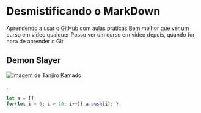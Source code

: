 # Desmistificando o MarkDown
Aprendendo a usar o GitHub com aulas práticas
Bem melhor que ver um curso em vídeo qualquer
Posso ver um curso em vídeo depois, quando for hora de aprender o Git

## Demon Slayer

![Imagem de Tanjiro Kamado](https://github.com/user-attachments/assets/21796460-a5ad-4cb6-8e3f-c7113cffd16d)

.


```javascript
let a = [];
for(let i = 0; i > 10; i++){ a.push(i); }
```
